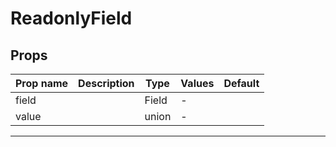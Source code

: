 # ReadonlyField

## Props

| Prop name | Description | Type  | Values | Default |
| --------- | ----------- | ----- | ------ | ------- |
| field     |             | Field | -      |         |
| value     |             | union | -      |         |

---
